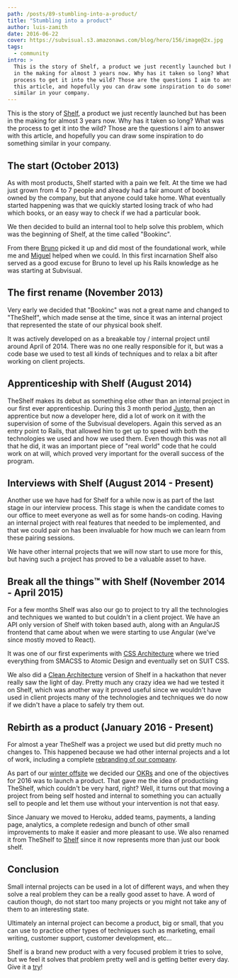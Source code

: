 ```yaml
---
path: /posts/89-stumbling-into-a-product/
title: "Stumbling into a product"
author: luis-zamith
date: 2016-06-22
cover: https://subvisual.s3.amazonaws.com/blog/hero/156/image@2x.jpg
tags:
  - community
intro: >
  This is the story of Shelf, a product we just recently launched but has been
  in the making for almost 3 years now. Why has it taken so long? What was the
  process to get it into the wild? Those are the questions I aim to answer with
  this article, and hopefully you can draw some inspiration to do something
  similar in your company.
---
```


This is the story of [Shelf](https://getshelf.io/?utm_source=subvisual-blog&utm_medium=blog&utm_campaign=stumble-into-product),
a product we just recently launched but has been in the making for almost 3
years now. Why has it taken so long? What was the process to get it into the
wild? Those are the questions I aim to answer with this article, and hopefully
you can draw some inspiration to do something similar in your company.

## The start (October 2013)

As with most products, Shelf started with a pain we felt. At the time we had
just grown from 4 to 7 people and already had a fair amount of books owned by
the company, but that anyone could take home. What eventually started happening
was that we quickly started losing track of who had which books, or an easy way
to check if we had a particular book.

We then decided to build an internal tool to help solve this problem, which was
the beginning of Shelf, at the time called "Bookinc".

From there [Bruno](https://twitter.com/azevedo_252) picked it up and did most of
the foundational work, while me and [Miguel](https://twitter.com/naps62) helped
when we could. In this first incarnation Shelf also served as a good excuse for
Bruno to level up his Rails knowledge as he was starting at Subvisual.

## The first rename (November 2013)

Very early we decided that "Bookinc" was not a great name and changed to
"TheShelf", which made sense at the time, since it was an internal project that
represented the state of our physical book shelf.

It was actively developed on as a breakable toy / internal project until around
April of 2014. There was no one really responsible for it, but was a code base
we used to test all kinds of techniques and to relax a bit after working on
client projects.

## Apprenticeship with Shelf (August 2014)

TheShelf makes its debut as something else other than an internal project in our
first ever apprenticeship. During this 3 month period
[Justo](https://twitter.com/jpjustonunes), then an apprentice but now a
developer here, did a lot of work on it with the supervision of some of the
Subvisual developers. Again this served as an entry point to Rails, that allowed
him to get up to speed with both the technologies we used and how we used them.
Even though this was not all that he did, it was an important piece of "real
world" code that he could work on at will, which proved very important for the
overall success of the program.

## Interviews with Shelf (August 2014 - Present)

Another use we have had for Shelf for a while now is as part of the last stage
in our interview process. This stage is when the candidate comes to our office
to meet everyone as well as for some hands-on coding. Having an internal project
with real features that needed to be implemented, and that we could pair on has
been invaluable for how much we can learn from these pairing sessions.

We have other internal projects that we will now start to use more for this, but
having such a project has proved to be a valuable asset to have.

## Break all the things™ with Shelf (November 2014 - April 2015)

For a few months Shelf was also our go to project to try all the technologies
and techniques we wanted to but couldn't in a client project. We have an API
only version of Shelf with token based auth, along with an AngularJS frontend
that came about when we were starting to use Angular (we've since mostly moved
to React).

It was one of our first experiments with [CSS Architecture](https://subvisual.co/blog/posts/32-our-css-sass-project-architecture-and-styleguide)
where we tried everything from SMACSS to Atomic Design and eventually set on
SUIT CSS.

We also did a [Clean Architecture](https://subvisual.co/blog/posts/20-clean-architecture)
version of Shelf in a hackathon that never really saw the light of day. Pretty
much any crazy idea we had we tested it on Shelf, which was another way it
proved useful since we wouldn't have used in client projects many of the
technologies and techniques we do now if we didn't have a place to safely try
them out.

## Rebirth as a product (January 2016 - Present)

For almost a year TheShelf was a project we used but did pretty much no changes
to. This happened because we had other internal projects and a lot of work,
including a complete [rebranding of our company](https://subvisual.co/blog/posts/58-our-biggest-announcement-yet).

As part of our [winter offsite](https://subvisual.co/blog/posts/77-culture-design) we
decided our [OKRs](https://library.gv.com/how-google-sets-goals-okrs-a1f69b0b72c7#.cmakzbthh)
and one of the objectives for 2016 was to launch a product. That gave me the
idea of productising TheShelf, which couldn't be very hard, right? Well, it
turns out that moving a project from being self hosted and internal to something
you can actually sell to people and let them use without your intervention is
not that easy.

Since January we moved to Heroku, added teams, payments, a landing page,
analytics, a complete redesign and bunch of other small improvements to make it
easier and more pleasant to use. We also renamed it from TheShelf to
[Shelf](https://getshelf.io/?utm_source=subvisual-blog&utm_medium=blog&utm_campaign=stumble-into-product)
since it now represents more than just our book shelf.

## Conclusion

Small internal projects can be used in a lot of different ways, and when they
solve a real problem they can be a really good asset to have. A word of caution
though, do not start too many projects or you might not take any of them to an
interesting state.

Ultimately an internal project can become a product, big or small, that you can
use to practice other types of techniques such as marketing, email writing,
customer support, customer development, etc...

Shelf is a brand new product with a very focused problem it tries to solve, but
we feel it solves that problem pretty well and is getting better every day. Give
it a
[try](https://getshelf.io/?utm_source=subvisual-blog&utm_medium=blog&utm_campaign=stumble-into-product)!
